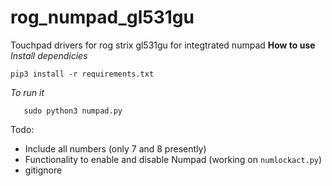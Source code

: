 
# rog_numpad_gl531gu
Touchpad drivers for rog strix gl531gu for integtrated numpad
**How to use**
*Install dependicies*

    pip3 install -r requirements.txt
   *To run it*

       sudo python3 numpad.py

Todo:

 - Include all numbers (only 7 and 8  presently)
 - Functionality to enable and disable Numpad (working on `numlockact.py`)
 - gitignore